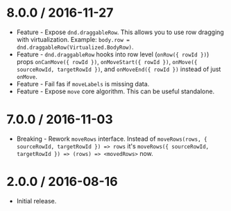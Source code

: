 8.0.0 / 2016-11-27
==================

  * Feature - Expose `dnd.draggableRow`. This allows you to use row dragging with virtualization. Example: `body.row = dnd.draggableRow(Virtualized.BodyRow)`.
  * Feature - `dnd.draggableRow` hooks into row level (`onRow({ rowId })`) props `onCanMove({ rowId })`, `onMoveStart({ rowId })`, `onMove({ sourceRowId, targetRowId })`, and `onMoveEnd({ rowId })` instead of just `onMove`.
  * Feature - Fail fas if `moveLabels` is missing data.
  * Feature - Expose `move` core algorithm. This can be useful standalone.

7.0.0 / 2016-11-03
==================

  * Breaking - Rework `moveRows` interface. Instead of `moveRows(rows, { sourceRowId, targetRowId }) => rows` it's `moveRows({ sourceRowId, targetRowId }) => (rows) => <movedRows>` now.

2.0.0 / 2016-08-16
==================

  * Initial release.
